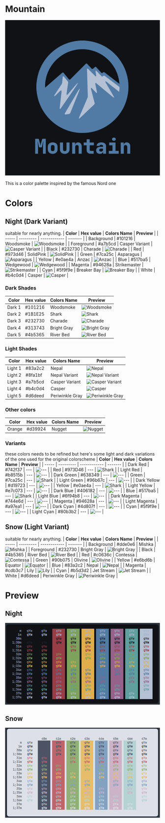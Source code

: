 # Mountain

![logo](logo/Mountain.png)

This is a color palette inspired by the famous Nord one

# Colors
## Night (Dark Variant)
suitable for nearly anything.
| **Color** | **Hex value** | **Colors Name** | **Preview** |
| ----- | --------- | ------------ | ------- |
| Background | #101216 | Woodsmoke | ![Woodsmoke](https://via.placeholder.com/24/101216/000000?text=+) |
| Foreground | #a7b5cd | Casper Variant | ![Casper Variant](https://via.placeholder.com/24/a7b5cd/000000?text=+) |
| Black | #232730 | Charade | ![Charade](https://via.placeholder.com/24/232730/000000?text=+) |
| Red | #973d46 | SolidPink | ![SolidPink](https://via.placeholder.com/24/973d46/000000?text=+) |
| Green | #7ca25c | Asparagus | ![Asparagus](https://via.placeholder.com/24/7ca25c/000000?text=+) |
| Yellow | #e0ae4a | Anzac | ![Anzac](https://via.placeholder.com/24/e0ae4a/000000?text=+) |
| Blue | #517ba5 | Wedgewood | ![Wedgewood](https://via.placeholder.com/24/517ba5/000000?text=+) |
| Magenta | #94628a | Strikemaster | ![Strikemaster](https://via.placeholder.com/24/94628a/000000?text=+) |
| Cyan | #5f9f9e | Breaker Bay | ![Breaker Bay](https://via.placeholder.com/24/5f9f9e/000000?text=+) |
| White | #b4c0d4 | Casper | ![Casper](https://via.placeholder.com/24/b4c0d4/000000?text=+) |

### Dark Shades
| **Color** | **Hex value** | **Colors Name** | **Preview** |
| ----- | --------- | ------------ | ------- |
| Dark 1 | #101216 | Woodsmoke | ![Woodsmoke](https://via.placeholder.com/24/101216/000000?text=+) |
| Dark 2 | #1B1E25 | Shark | ![Shark](https://via.placeholder.com/24/1B1E25/000000?text=+) |
| Dark 3 | #232730 | Charade | ![Charade](https://via.placeholder.com/24/232730/000000?text=+) |
| Dark 4 | #313743 | Bright Gray  | ![Bright Gray](https://via.placeholder.com/24/313743/000000?text=+) |
| Dark 5 | #4b5365 | River Bed | ![River Bed](https://via.placeholder.com/24/4b5365/000000?text=+) |


### Light Shades
| **Color** | **Hex value** | **Colors Name** | **Preview** |
| ----- | --------- | ------------ | ------- |
| Light 1 | #83a2c2 | Nepal | ![Nepal](https://via.placeholder.com/24/83a2c2/000000?text=+) |
| Light 2 | #8fa1bf | Nepal Variant | ![Nepal Variant](https://via.placeholder.com/24/8fa1bf/000000?text=+) |
| Light 3 | #a7b5cd | Casper Variant | ![Casper Variant](https://via.placeholder.com/24/a7b5cd/000000?text=+) |
| Light 4 | #b4c0d4 | Casper | ![Casper](https://via.placeholder.com/24/b4c0d4/000000?text=+) |
| Light 5 | #d6deed | Periwinkle Gray | ![Periwinkle Gray](https://via.placeholder.com/24/d6deed/000000?text=+) |

### Other colors
| **Color** | **Hex value** | **Colors Name** | **Preview** |
| ----- | --------- | ------------ | ------- |
| Orange| #d39924 | Nugget | ![Nugget](https://via.placeholder.com/24/d39924/000000?text=+) |

### Variants
these colors needs to be refined but here's some light and dark variations of the one used for the original colorscheme
| **Color** | **Hex value** | **Colors Name** | **Preview** |
| ----- | --------- | ------------ | ------- |
| Dark Red | #742f37 | --- | ![---](https://via.placeholder.com/24/742f37/000000?text=+) |
| Red | #973D46 | --- | ![Shark](https://via.placeholder.com/24/973D46/000000?text=+) |
| Light Red | #b8515b | --- | ![---](https://via.placeholder.com/24/b8515b/000000?text=+) |
| Dark Green | #638349 | --- | ![---](https://via.placeholder.com/24/638349/000000?text=+) |
| Green | #7ca25c | --- | ![Shark](https://via.placeholder.com/24/7ca25c/000000?text=+) |
| Light Green | #96b67c | --- | ![---](https://via.placeholder.com/24/96b67c/000000?text=+) |
| Dark Yellow | #d19723 | --- | ![---](https://via.placeholder.com/24/d19723/000000?text=+) |
| Yellow | #e0ae4a | --- | ![Shark](https://via.placeholder.com/24/e0ae4a/000000?text=+) |
| Light Yellow | #e7c073 | --- | ![---](https://via.placeholder.com/24/e7c073/000000?text=+) |
| Dark Blue | #406182 | --- | ![---](https://via.placeholder.com/24/406182/000000?text=+) |
| Blue | #517ba5 | --- | ![Shark](https://via.placeholder.com/24/517ba5/000000?text=+) |
| Light Blue | #6f94b8 | --- | ![---](https://via.placeholder.com/24/6f94b8/000000?text=+) |
| Dark Magenta | #744e6d | --- | ![---](https://via.placeholder.com/24/744e6d/000000?text=+) |
| Magenta | #94628a	 | --- | ![---](https://via.placeholder.com/24/94628a/000000?text=+) |
| Light Magenta | #a97ea1 | --- | ![---](https://via.placeholder.com/24/a97ea1/000000?text=+) |
| Dark Cyan | #4d807f | --- | ![---](https://via.placeholder.com/24/4d807f/000000?text=+) |
| Cyan | #5f9f9e	 | --- | ![---](https://via.placeholder.com/24/5f9f9e/000000?text=+) |
| Light Cyan | #80b3b2 | --- | ![---](https://via.placeholder.com/24/80b3b2/000000?text=+) |



## Snow (Light Variant)

suitable for nearly anything.
| **Color** | **Hex value** | **Colors Name** | **Preview** |
| ----- | --------- | ------------ | ------- |
| Background | #dde0e6 | Mishka | ![Mishka](https://via.placeholder.com/24/dde0e6/000000?text=+) |
| Foreground | #232730 | Bright Gray | ![Bright Gray](https://via.placeholder.com/24/232730/000000?text=+) |
| Black | #4b5365 | River Bed | ![River Bed](https://via.placeholder.com/24/4b5365/000000?text=+) |
| Red | #c0636c | Contessa | ![Contessa](https://via.placeholder.com/24/c0636c/000000?text=+) |
| Green | #90b075 | Olivine | ![Olivine](https://via.placeholder.com/24/90b075/000000?text=+) |
| Yellow | #e6bd6b | Equator | ![Equator](https://via.placeholder.com/24/e6bd6b/000000?text=+) |
| Blue | #83a2c2 | Nepal | ![Nepal](https://via.placeholder.com/24/83a2c2/000000?text=+) |
| Magenta | #cdb3c7 | Lily | ![Lily](https://via.placeholder.com/24/cdb3c7/000000?text=+) |
| Cyan | #b5d3d2 | Jet Stream | ![Jet Stream](https://via.placeholder.com/24/b5d3d2/000000?text=+) |
| White | #d6deed | Periwinkle Gray | ![Periwinkle Gray](https://via.placeholder.com/24/d6deed/000000?text=+) |
# Preview

## Night

![preview](preview/dark.png)


## Snow

![preview](preview/light.png)
